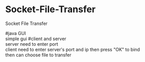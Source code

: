 # Socket-File-Transfer
Socket File Transfer

#java GUI  
simple gui
#client and server  
server need to enter port  
client need to enter server's port and ip then press "OK" to bind  
then can choose file to transfer